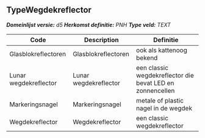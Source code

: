 ﻿## TypeWegdekreflector

*__Domeinlijst versie:__ d5*
*__Herkomst definitie:__ PNH*
*__Type veld:__ TEXT*

|__Code__ |__Description__ |__Definitie__	|
|	---	|	---	|   ---	| 
| Glasblokreflectoren | Glasblokreflectoren | ook als kattenoog bekend |
| Lunar wegdekreflector | Lunar wegdekreflector | een classic wegdekreflector die bevat LED en zonnencellen |
| Markeringsnagel | Markeringsnagel | metale of plastic nagel in de wegdek |
| Wegdekreflector | Wegdekreflector | een classic wegdekreflector |
